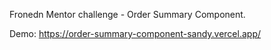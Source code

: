 Fronedn Mentor challenge - Order Summary Component.

Demo: https://order-summary-component-sandy.vercel.app/
